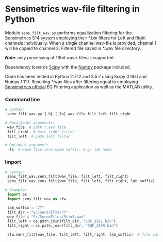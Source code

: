 # Sensimetrics wav-file filtering in Python #

Module ```sens_filt_wav.py``` performs equalization filtering for the Sensimetrics S14 system employing their \*.bin filters for Left and Right channels individually. When a single channel wav-file is provided, channel 1 will be copied to channel 2. Filtered file saved in \*.wav file directory.

**_Note_**: only processing of 16bit wave-files is supported

Dependency towards [Scipy](https://www.scipy.org "https://www.scipy.org") with the [Numpy](http://www.numpy.org "http://www.numpy.org") package included.

Code has been tested in Python 2.7.12 and 3.5.2 using Scipy 0.18.0 and Numpy 1.11.1. Resulting \*.wav files after filtering equal to employing [Sensimetrics official](http://www.sens.com/downloads "http://www.sens.com/downloads/") EQ Filtering application as well as the MATLAB utility.

### Command line ###
```python
# Syntax:
 sens_filt_wav.py [-h] [-ls] wav_file filt_left filt_right

# Positional arguments:
 wav_file  # path *.wav file
 filt_right  # path right filter
 filt_left  # path left filter

# Optional argument:
 -ls  # wave file save-name suffix, e.g. lab name
```

### Import ###
```python
# Syntax:
 sens_filt_wav.sens_filt(wav_file, filt_left, filt_right)
 sens_filt_wav.sens_filt(wav_file, filt_left, filt_right, lab_suffix)

# Example:
 import os
 import sens_filt_wav as sfw

 lab_suffix = "7T"
 filt_dir = "S:/SensFilts/7T"
 wav_file = "S:/SoundFiles/Stim1.wav"
 filt_left = os.path.join(filt_dir, "EQF_219L.bin")
 filt_right = os.path.join(filt_dir, "EQF_219R.bin")

 sfw.sens_filt(wav_file, filt_left, filt_right, lab_suffix)  # file saved as Stim1_sensFilt7T.wav
```
